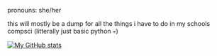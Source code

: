 pronouns: she/her

this will mostly be a dump for all the things i have to do in my schools compsci
(litterally just basic python :skull:)


[![My GitHub stats](https://github-readme-stats.vercel.app/api?username=winter9087)](https://github.com/anuraghazra/github-readme-stats)
